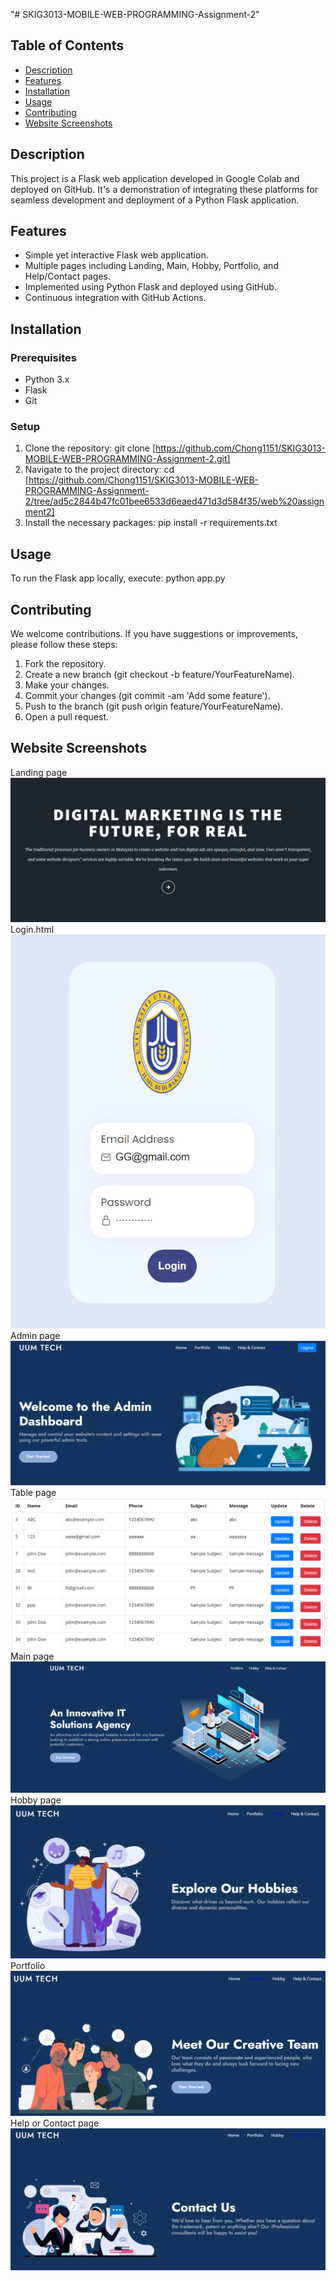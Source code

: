 "# SKIG3013-MOBILE-WEB-PROGRAMMING-Assignment-2" 
## Table of Contents
- [Description](#description)
- [Features](#features)
- [Installation](#installation)
- [Usage](#usage)
- [Contributing](#contributing)
- [Website Screenshots](#website-screenshots)


## Description
This project is a Flask web application developed in Google Colab and deployed on GitHub. It's a demonstration of integrating these platforms for seamless development and deployment of a Python Flask application.

## Features
- Simple yet interactive Flask web application.
- Multiple pages including Landing, Main, Hobby, Portfolio, and Help/Contact pages.
- Implemented using Python Flask and deployed using GitHub.
- Continuous integration with GitHub Actions.

## Installation

### Prerequisites
- Python 3.x
- Flask
- Git

### Setup
1. Clone the repository: git clone [https://github.com/Chong1151/SKIG3013-MOBILE-WEB-PROGRAMMING-Assignment-2.git]
2. Navigate to the project directory: cd [https://github.com/Chong1151/SKIG3013-MOBILE-WEB-PROGRAMMING-Assignment-2/tree/ad5c2844b47fc01bee6533d6eaed471d3d584f35/web%20assignment2]
3. Install the necessary packages: pip install -r requirements.txt
   
## Usage
To run the Flask app locally, execute: python app.py

## Contributing
We welcome contributions. If you have suggestions or improvements, please follow these
steps:

1. Fork the repository.
2. Create a new branch (git checkout -b feature/YourFeatureName).
3. Make your changes.
4. Commit your changes (git commit -am 'Add some feature').
5. Push to the branch (git push origin feature/YourFeatureName).
6. Open a pull request.

## Website Screenshots
Landing page<br>
![Landing](https://github.com/Chong1151/SKIG3013-MOBILE-WEB-PROGRAMMING-Assignment-2/blob/c0d2bee7900c199bbd8d9aa10147aac51bcc3791/website%20screenshots/Landing.jpg)
<br>
Login.html<br>
![Login](https://github.com/Chong1151/SKIG3013-MOBILE-WEB-PROGRAMMING-Assignment-2/blob/c0d2bee7900c199bbd8d9aa10147aac51bcc3791/website%20screenshots/login.png)
<br>
Admin page<br>
![Dashboard](https://github.com/Chong1151/SKIG3013-MOBILE-WEB-PROGRAMMING-Assignment-2/blob/ffbe76bef2038411b3acff79f48ee04c201be7a7/website%20screenshots/dashboard.png)
<br>
Table page<br>
![Database](https://github.com/Chong1151/SKIG3013-MOBILE-WEB-PROGRAMMING-Assignment-2/blob/main/website%20screenshots/database.png)
<br>
Main page<br>
![Home](https://github.com/Chong1151/SKIG3013-MOBILE-WEB-PROGRAMMING-Assignment-2/blob/main/website%20screenshots/home.png)
<br>
Hobby page<br>
![Hobby](https://github.com/Chong1151/SKIG3013-MOBILE-WEB-PROGRAMMING-Assignment-2/blob/main/website%20screenshots/hobby.png)
<br>
Portfolio<br>
![Portfolio](https://github.com/Chong1151/SKIG3013-MOBILE-WEB-PROGRAMMING-Assignment-2/blob/main/website%20screenshots/portfolio.png)
<br>
Help or Contact page<br>
![Contact](https://github.com/Chong1151/SKIG3013-MOBILE-WEB-PROGRAMMING-Assignment-2/blob/main/website%20screenshots/contact.png)
<br>
